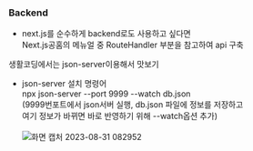 ### Backend

* next.js를 순수하게 backend로도 사용하고 싶다면 <br/>
Next.js공홈의 메뉴얼 중 RouteHandler 부분을 참고하여 api 구축

생활코딩에서는 json-server이용해서 맛보기
<br/>
- json-server 설치 명령어<br/>
npx json-server --port 9999 --watch db.json <br/>
(9999번포트에서 json서버 실행, db.json 파일에 정보를 저장하고 <br/>여기 정보가 바뀌면 바로 반영하기 위해 --watch옵션 추가)<br/><br/>![화면 캡처 2023-08-31 082952](https://github.com/jungjang/NEXT.js-summary/assets/109060295/d734a412-4dff-4e1a-8958-29c2b312aaff)
